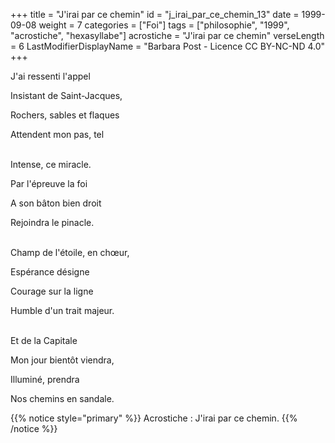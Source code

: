 +++
title = "J'irai par ce chemin"
id = "j_irai_par_ce_chemin_13"
date = 1999-09-08
weight = 7
categories = ["Foi"]
tags = ["philosophie", "1999", "acrostiche", "hexasyllabe"]
acrostiche = "J'irai par ce chemin"
verseLength = 6
LastModifierDisplayName = "Barbara Post - Licence CC BY-NC-ND 4.0"
+++

J'ai ressenti l'appel

Insistant de Saint-Jacques,

Rochers, sables et flaques

Attendent mon pas, tel

 \
Intense, ce miracle.

Par l'épreuve la foi

A son bâton bien droit

Rejoindra le pinacle.

 \
Champ de l'étoile, en chœur,

Espérance désigne

Courage sur la ligne

Humble d'un trait majeur.

 \
Et de la Capitale

Mon jour bientôt viendra,

Illuminé, prendra

Nos chemins en sandale.

{{% notice style="primary" %}}
Acrostiche : J'irai par ce chemin.
{{% /notice %}}
